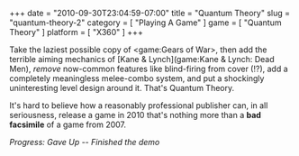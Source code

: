 +++
date = "2010-09-30T23:04:59-07:00"
title = "Quantum Theory"
slug = "quantum-theory-2"
category = [ "Playing A Game" ]
game = [ "Quantum Theory" ]
platform = [ "X360" ]
+++

Take the laziest possible copy of <game:Gears of War>, then add the terrible aiming mechanics of [Kane & Lynch](game:Kane & Lynch: Dead Men), <i>remove</i> now-common features like blind-firing from cover (!?), add a completely meaningless melee-combo system, and put a shockingly uninteresting level design around it.  That's Quantum Theory.

It's hard to believe how a reasonably professional publisher can, in all seriousness, release a game in 2010 that's nothing more than a <b>bad facsimile</b> of a game from 2007.

<i>Progress: Gave Up -- Finished the demo</i>
